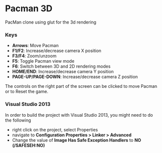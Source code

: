 Pacman 3D
=========

PacMan clone using glut for the 3d rendering

### Keys
- **Arrows**: Move Pacman
- **F1/F2**: Increase/decrease camera X position
- **F3/F4**: Zoom/unzoom
- **F5**: Toggle Pacman view mode
- **F6**: Switch between 3D and 2D rendering modes
- **HOME/END**: Increase/decrease camera Y position
- **PAGE-UP/PAGE-DOWN**: Increase/decrease camera Z position

The controls on the right part of the screen can be clicked to move Pacman or to Reset the game.

### Visual Studio 2013
In order to build the project with Visual Studio 2013, you might need to do the following
- right click on the project, select Properties
- navigate to **Configuration Properties > Linker > Advanced**
- Change the value of **Image Has Safe Exception Handlers** to **NO (/SAFESEH:NO)**
